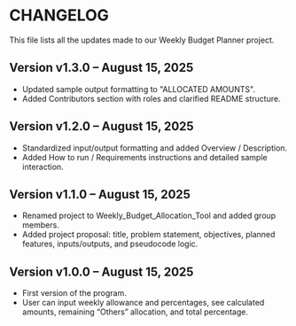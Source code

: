 # CHANGELOG
This file lists all the updates made to our Weekly Budget Planner project.

## Version v1.3.0 – August 15, 2025
- Updated sample output formatting to "ALLOCATED AMOUNTS".
- Added Contributors section with roles and clarified README structure.
## Version v1.2.0 – August 15, 2025
- Standardized input/output formatting and added Overview / Description.
- Added How to run / Requirements instructions and detailed sample interaction.
## Version v1.1.0 – August 15, 2025
- Renamed project to Weekly_Budget_Allocation_Tool and added group members.
- Added project proposal: title, problem statement, objectives, planned features, inputs/outputs, and pseudocode logic.
## Version v1.0.0 – August 15, 2025
- First version of the program.
- User can input weekly allowance and percentages, see calculated amounts, remaining “Others” allocation, and total percentage.

